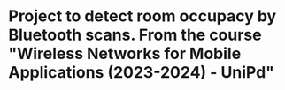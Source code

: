 # Project to detect room occupacy by Bluetooth scans. From the course "Wireless Networks for Mobile Applications (2023-2024) - UniPd"
